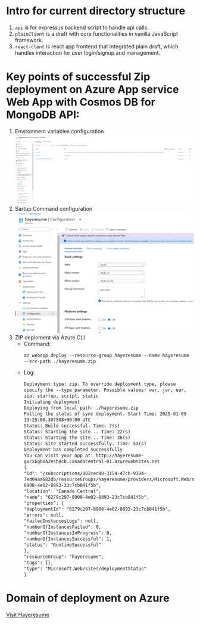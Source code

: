 # Intro for current directory structure

1) `api` is for express.js backend script to handle api calls.
2) `plainClient` is a draft with core functionalities in vanilla JavaScript framework.
3) `react-clent` is react app frontend that integrated plain draft, which handles interaction for user login/signup and management.

# Key points of successful Zip deployment on Azure App service Web App with Cosmos DB for MongoDB API:
1) Environment variables configuration
![](envVars.png)
2) Sartup Command configuration
![](startupCMD.png)
3) ZIP deploment via Azure CLI
   - Command:
     ``` 
     az webapp deploy --resource-group hayeresume --name hayeresume --src-path ./hayeresume.zip 
     ```
   - Log:
     ```
     Deployment type: zip. To override deployment type, please specify the --type parameter. Possible values: war, jar, ear, zip, startup, script, static
     Initiating deployment
     Deploying from local path: ./hayeresume.zip
     Polling the status of sync deployment. Start Time: 2025-01-09 13:25:00.307508+00:00 UTC
     Status: Build successful. Time: 7(s)
     Status: Starting the site... Time: 22(s)
     Status: Starting the site... Time: 38(s)
     Status: Site started successfully. Time: 53(s)
     Deployment has completed successfully
     You can visit your app at: http://hayeresume-gxcxbgb0a2esh8cb.canadacentral-01.azurewebsites.net
     {
     "id": "/subscriptions/002cec98-3154-47cb-9394-7ed04aa682db/resourceGroups/hayeresume/providers/Microsoft.Web/sites/hayeresume/deploymentStatus/6279c297-8908-4e02-8893-23c7cb841f5b",
     "location": "Canada Central",
     "name": "6279c297-8908-4e02-8893-23c7cb841f5b",
     "properties": {
     "deploymentId": "6279c297-8908-4e02-8893-23c7cb841f5b",
     "errors": null,
     "failedInstancesLogs": null,
     "numberOfInstancesFailed": 0,
     "numberOfInstancesInProgress": 0,
     "numberOfInstancesSuccessful": 1,
     "status": "RuntimeSuccessful"
     },
     "resourceGroup": "hayeresume",
     "tags": {},
     "type": "Microsoft.Web/sites/deploymentStatus"
     }
     ```

# Domain of deployment on Azure
[Visit Hayeresume](https://hayeresume-gxcxbgb0a2esh8cb.canadacentral-01.azurewebsites.net/)